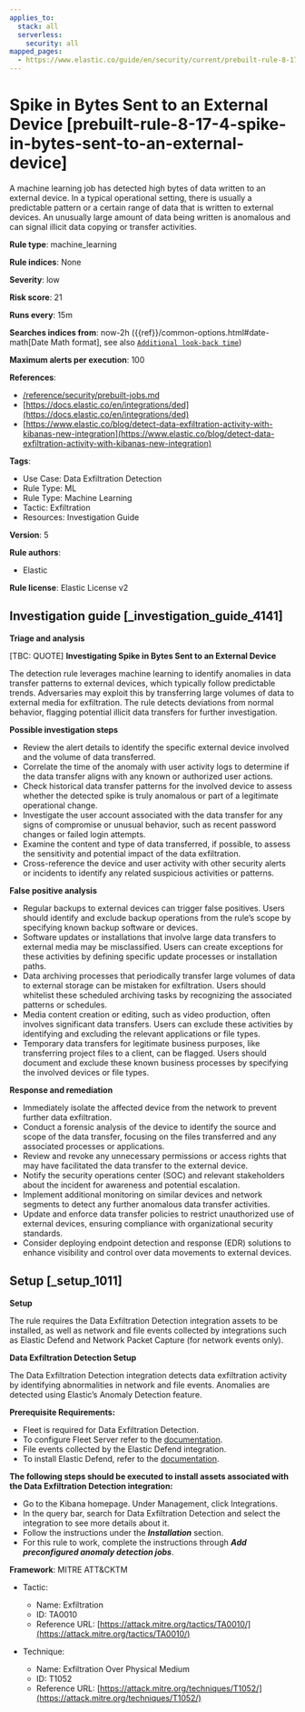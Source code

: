 ```yaml
---
applies_to:
  stack: all
  serverless:
    security: all
mapped_pages:
  - https://www.elastic.co/guide/en/security/current/prebuilt-rule-8-17-4-spike-in-bytes-sent-to-an-external-device.html
---
```


# Spike in Bytes Sent to an External Device [prebuilt-rule-8-17-4-spike-in-bytes-sent-to-an-external-device]

A machine learning job has detected high bytes of data written to an external device. In a typical operational setting, there is usually a predictable pattern or a certain range of data that is written to external devices. An unusually large amount of data being written is anomalous and can signal illicit data copying or transfer activities.

**Rule type**: machine_learning

**Rule indices**: None

**Severity**: low

**Risk score**: 21

**Runs every**: 15m

**Searches indices from**: now-2h ({{ref}}/common-options.html#date-math[Date Math format], see also [`Additional look-back time`](docs-content://solutions/security/detect-and-alert/create-detection-rule.md#rule-schedule))

**Maximum alerts per execution**: 100

**References**:

* [/reference/security/prebuilt-jobs.md](/reference/prebuilt-jobs.md)
* [https://docs.elastic.co/en/integrations/ded](https://docs.elastic.co/en/integrations/ded)
* [https://www.elastic.co/blog/detect-data-exfiltration-activity-with-kibanas-new-integration](https://www.elastic.co/blog/detect-data-exfiltration-activity-with-kibanas-new-integration)

**Tags**:

* Use Case: Data Exfiltration Detection
* Rule Type: ML
* Rule Type: Machine Learning
* Tactic: Exfiltration
* Resources: Investigation Guide

**Version**: 5

**Rule authors**:

* Elastic

**Rule license**: Elastic License v2

## Investigation guide [_investigation_guide_4141]

**Triage and analysis**

[TBC: QUOTE]
**Investigating Spike in Bytes Sent to an External Device**

The detection rule leverages machine learning to identify anomalies in data transfer patterns to external devices, which typically follow predictable trends. Adversaries may exploit this by transferring large volumes of data to external media for exfiltration. The rule detects deviations from normal behavior, flagging potential illicit data transfers for further investigation.

**Possible investigation steps**

* Review the alert details to identify the specific external device involved and the volume of data transferred.
* Correlate the time of the anomaly with user activity logs to determine if the data transfer aligns with any known or authorized user actions.
* Check historical data transfer patterns for the involved device to assess whether the detected spike is truly anomalous or part of a legitimate operational change.
* Investigate the user account associated with the data transfer for any signs of compromise or unusual behavior, such as recent password changes or failed login attempts.
* Examine the content and type of data transferred, if possible, to assess the sensitivity and potential impact of the data exfiltration.
* Cross-reference the device and user activity with other security alerts or incidents to identify any related suspicious activities or patterns.

**False positive analysis**

* Regular backups to external devices can trigger false positives. Users should identify and exclude backup operations from the rule’s scope by specifying known backup software or devices.
* Software updates or installations that involve large data transfers to external media may be misclassified. Users can create exceptions for these activities by defining specific update processes or installation paths.
* Data archiving processes that periodically transfer large volumes of data to external storage can be mistaken for exfiltration. Users should whitelist these scheduled archiving tasks by recognizing the associated patterns or schedules.
* Media content creation or editing, such as video production, often involves significant data transfers. Users can exclude these activities by identifying and excluding the relevant applications or file types.
* Temporary data transfers for legitimate business purposes, like transferring project files to a client, can be flagged. Users should document and exclude these known business processes by specifying the involved devices or file types.

**Response and remediation**

* Immediately isolate the affected device from the network to prevent further data exfiltration.
* Conduct a forensic analysis of the device to identify the source and scope of the data transfer, focusing on the files transferred and any associated processes or applications.
* Review and revoke any unnecessary permissions or access rights that may have facilitated the data transfer to the external device.
* Notify the security operations center (SOC) and relevant stakeholders about the incident for awareness and potential escalation.
* Implement additional monitoring on similar devices and network segments to detect any further anomalous data transfer activities.
* Update and enforce data transfer policies to restrict unauthorized use of external devices, ensuring compliance with organizational security standards.
* Consider deploying endpoint detection and response (EDR) solutions to enhance visibility and control over data movements to external devices.


## Setup [_setup_1011]

**Setup**

The rule requires the Data Exfiltration Detection integration assets to be installed, as well as network and file events collected by integrations such as Elastic Defend and Network Packet Capture (for network events only).

**Data Exfiltration Detection Setup**

The Data Exfiltration Detection integration detects data exfiltration activity by identifying abnormalities in network and file events. Anomalies are detected using Elastic’s Anomaly Detection feature.

**Prerequisite Requirements:**

* Fleet is required for Data Exfiltration Detection.
* To configure Fleet Server refer to the [documentation](docs-content://reference/ingestion-tools/fleet/fleet-server.md).
* File events collected by the Elastic Defend integration.
* To install Elastic Defend, refer to the [documentation](docs-content://solutions/security/configure-elastic-defend/install-elastic-defend.md).

**The following steps should be executed to install assets associated with the Data Exfiltration Detection integration:**

* Go to the Kibana homepage. Under Management, click Integrations.
* In the query bar, search for Data Exfiltration Detection and select the integration to see more details about it.
* Follow the instructions under the ***Installation*** section.
* For this rule to work, complete the instructions through ***Add preconfigured anomaly detection jobs***.

**Framework**: MITRE ATT&CKTM

* Tactic:

    * Name: Exfiltration
    * ID: TA0010
    * Reference URL: [https://attack.mitre.org/tactics/TA0010/](https://attack.mitre.org/tactics/TA0010/)

* Technique:

    * Name: Exfiltration Over Physical Medium
    * ID: T1052
    * Reference URL: [https://attack.mitre.org/techniques/T1052/](https://attack.mitre.org/techniques/T1052/)



